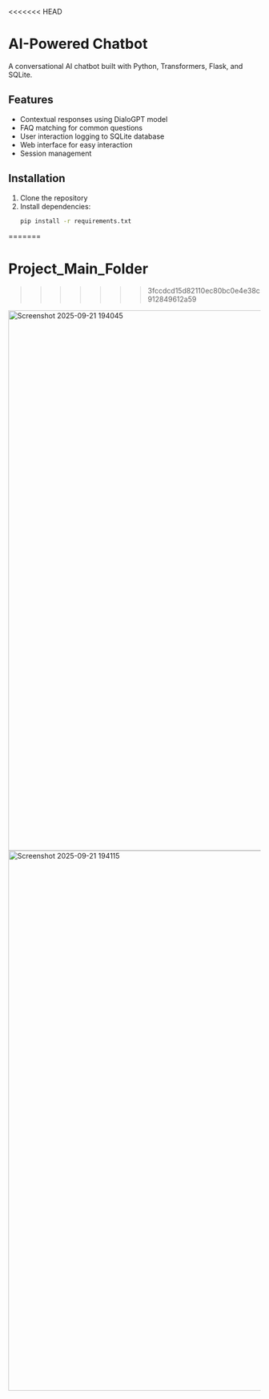 <<<<<<< HEAD
# AI-Powered Chatbot

A conversational AI chatbot built with Python, Transformers, Flask, and SQLite.

## Features

- Contextual responses using DialoGPT model
- FAQ matching for common questions
- User interaction logging to SQLite database
- Web interface for easy interaction
- Session management

## Installation

1. Clone the repository
2. Install dependencies:
   ```bash
   pip install -r requirements.txt
=======
# Project_Main_Folder
>>>>>>> 3fccdcd15d82110ec80bc0e4e38c912849612a59

<img width="1918" height="1078" alt="Screenshot 2025-09-21 194045" src="https://github.com/user-attachments/assets/7c7a6df7-936b-42b6-bc1a-a354a11458b6" />
<img width="1918" height="1078" alt="Screenshot 2025-09-21 194115" src="https://github.com/user-attachments/assets/71767c23-84a3-4c3d-8180-8967932e9f5a" />
